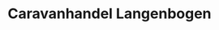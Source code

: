 ---
title: "Caravanhandel Langenbogen"
url: /teutschenthal/caravanhandel-langenbogen/
shop: Wohnwagen
---